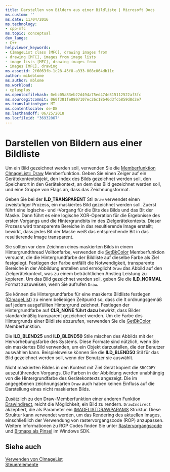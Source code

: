 ```yaml
---
title: Darstellen von Bildern aus einer Bildliste | Microsoft Docs
ms.custom: ''
ms.date: 11/04/2016
ms.technology:
- cpp-mfc
ms.topic: conceptual
dev_langs:
- C++
helpviewer_keywords:
- CImageList class [MFC], drawing images from
- drawing [MFC], images from image lists
- image lists [MFC], drawing images from
- images [MFC], drawing
ms.assetid: 2f6063fb-1c28-45f8-a333-008c064db11c
author: mikeblome
ms.author: mblome
ms.workload:
- cplusplus
ms.openlocfilehash: 0ebc05a83eb22d494a75ed474e315112522af3fc
ms.sourcegitcommit: 060f381fe0807107ec26c18b46d3fcb859d8d2e7
ms.translationtype: MT
ms.contentlocale: de-DE
ms.lasthandoff: 06/25/2018
ms.locfileid: "36932067"
---
```

# <a name="drawing-images-from-an-image-list"></a>Darstellen von Bildern aus einer Bildliste
Um ein Bild gezeichnet werden soll, verwenden Sie die [Memberfunktion CImageList:: Draw](../mfc/reference/cimagelist-class.md#draw) Memberfunktion. Geben Sie einen Zeiger auf ein Gerätekontextobjekt, den Index des Bilds gezeichnet werden soll, den Speicherort in den Gerätekontext, an dem das Bild gezeichnet werden soll, und eine Gruppe von Flags an, dass das Zeichnungsformat.  
  
 Geben Sie bei der **ILD_TRANSPARENT** Stil `Draw` verwendet einen zweistufiger Prozess, ein maskiertes Bild gezeichnet werden soll. Zuerst führt eine logische- und -Vorgang für die Bits des Bilds und das Bit der Maske. Dann führt es eine logische XOR-Operation für die Ergebnisse des ersten Vorgangs und die Hintergrundbits im des Zielgerätekontexts. Dieser Prozess wird transparente Bereiche in das resultierende Image erstellt; bewirkt, dass jedes Bit der Maske weiß das entsprechende Bit in das resultierende Image transparent.  
  
 Sie sollten vor dem Zeichnen eines maskierten Bilds in einem Hintergrundthread Volltonfarbe, verwenden die [SetBkColor](../mfc/reference/cimagelist-class.md#setbkcolor) Memberfunktion versucht, die die Hintergrundfarbe der Bildliste auf dieselbe Farbe als Ziel festgelegt. Festlegen der Farbe entfällt die Notwendigkeit, transparente Bereiche in der Abbildung erstellen und ermöglicht `Draw` das Abbild auf den Zielgerätekontext, was zu einem beträchtlichen Anstieg Leistung zu kopieren. Um das Bild gezeichnet werden soll, geben Sie die **ILD_NORMAL** Format zuzuweisen, wenn Sie aufrufen `Draw`.  
  
 Sie können die Hintergrundfarbe für eine maskierte Bildliste festlegen ([CImageList](../mfc/reference/cimagelist-class.md)) zu einem beliebigen Zeitpunkt so, dass die It ordnungsgemäß auf jedem ausgefüllten Hintergrund zeichnet. Festlegen der Hintergrundfarbe auf **CLR_NONE führt dazu** bewirkt, dass Bilder standardmäßig transparent gezeichnet werden. Um die Farbe des Hintergrunds einer Bildliste abzurufen, verwenden Sie die [GetBkColor](../mfc/reference/cimagelist-class.md#getbkcolor) Memberfunktion.  
  
 Die **ILD_BLEND25** und **ILD_BLEND50** Stile mischen des Abbilds mit der Hervorhebungsfarbe des Systems. Diese Formate sind nützlich, wenn Sie ein maskiertes Bild verwenden, um ein Objekt darzustellen, die der Benutzer auswählen kann. Beispielsweise können Sie die **ILD_BLEND50** Stil für das Bild gezeichnet werden soll, wenn der Benutzer sie auswählt.  
  
 Nicht maskierten Bildes in den Kontext mit Ziel Gerät kopiert die `SRCCOPY` auszuführenden Vorgangs. Die Farben in der Abbildung werden unabhängig von die Hintergrundfarbe des Gerätekontexts angezeigt. Die im angegebenen zeichnungsarten `Draw` auch haben keinen Einfluss auf die Darstellung eines nicht maskierten Bilds.  
  
 Zusätzlich zu den Draw-Memberfunktion einer anderen Funktion [DrawIndirect](../mfc/reference/cimagelist-class.md#drawindirect), reicht die Möglichkeit, ein Bild zu rendern. `DrawIndirect` akzeptiert, die als Parameter ein [IMAGELISTDRAWPARAMS](http://msdn.microsoft.com/library/windows/desktop/bb761395) Struktur. Diese Struktur kann verwendet werden, um das Rendering des aktuellen Images, einschließlich der Verwendung von rastervorgangscode (ROP) anzupassen. Weitere Informationen zu ROP Codes finden Sie unter [Rastervorgangscode](http://msdn.microsoft.com/library/windows/desktop/dd162892) und [Bitmaps als Pinsel](http://msdn.microsoft.com/library/windows/desktop/dd183378) im Windows SDK.  
  
## <a name="see-also"></a>Siehe auch  
 [Verwenden von CImageList](../mfc/using-cimagelist.md)   
 [Steuerelemente](../mfc/controls-mfc.md)

